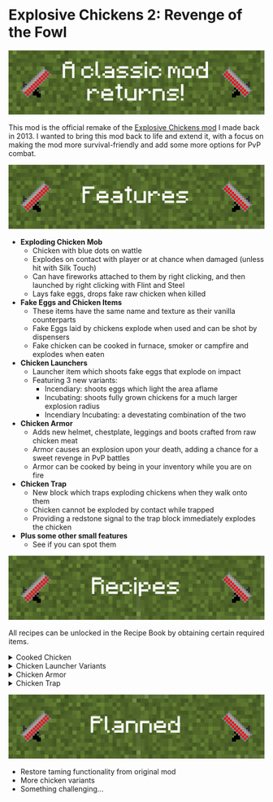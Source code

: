 # Explosive Chickens 2: Revenge of the Fowl

![A classic mod returns](./media/misc/banner_top.png)

This mod is the official remake of the [Explosive Chickens mod](https://www.planetminecraft.com/mod/minecraftforge-explosive-chickens-152/) I made back in 2013. I wanted to bring this mod back to life and extend it, with a focus on making the mod more survival-friendly and add some more options for PvP combat.

![Features](./media/misc/banner_features.png)

- **Exploding Chicken Mob**
  - Chicken with blue dots on wattle
  - Explodes on contact with player or at chance when damaged (unless hit with Silk Touch)
  - Can have fireworks attached to them by right clicking, and then launched by right clicking with Flint and Steel
  - Lays fake eggs, drops fake raw chicken when killed
- **Fake Eggs and Chicken Items**
  - These items have the same name and texture as their vanilla counterparts
  - Fake Eggs laid by chickens explode when used and can be shot by dispensers
  - Fake chicken can be cooked in furnace, smoker or campfire and explodes when eaten
- **Chicken Launchers**
  - Launcher item which shoots fake eggs that explode on impact
  - Featuring 3 new variants:
    - Incendiary: shoots eggs which light the area aflame
    - Incubating: shoots fully grown chickens for a much larger explosion radius
    - Incendiary Incubating: a devestating combination of the two
- **Chicken Armor**
  - Adds new helmet, chestplate, leggings and boots crafted from raw chicken meat
  - Armor causes an explosion upon your death, adding a chance for a sweet revenge in PvP battles
  - Armor can be cooked by being in your inventory while you are on fire
- **Chicken Trap**
  - New block which traps exploding chickens when they walk onto them
  - Chicken cannot be exploded by contact while trapped
  - Providing a redstone signal to the trap block immediately explodes the chicken
- **Plus some other small features**
  - See if you can spot them

![Recipes](./media/misc/banner_recipes.png)

All recipes can be unlocked in the Recipe Book by obtaining certain required items.

<details>
<summary>Cooked Chicken</summary>

### Furnace/Smoker/Campfire

![Cooked Chicken Recipe](./media/misc/recipe_cooked_chicken.png)

</details>

<details>
<summary>Chicken Launcher Variants</summary>

### Normal Launcher

![Launcher Recipe](./media/misc/recipe_launcher.png)

### Incendiary Launcher

![Incendiary Launcher Recipe](./media/misc/recipe_incin_launcher.png)

### Incubating Launcher

![Incubating Launcher Recipe](./media/misc/recipe_incub_launcher.png)

### Incendiary Incubating Launcher

![Incendiary Incubating Launcher Recipe](./media/misc/recipe_incin_incub_launcher.png)

</details>

<details>
<summary>Chicken Armor</summary>

### Chicken Helmet

![Helmet Recipe](./media/misc/recipe_helmet.png)

### Chicken Chestplate

![Chestplate Recipe](./media/misc/recipe_chestplate.png)

### Chicken Leggings

![Leggings Recipe](./media/misc/recipe_leggings.png)

### Chicken Boots

![Boots Recipe](./media/misc/recipe_boots.png)

</details>

<details>
<summary>Chicken Trap</summary>

![Chicken Trap Recipe](./media/misc/recipe_trap.png)

</details>

![Planned](./media/misc/banner_planned.png)

- Restore taming functionality from original mod
- More chicken variants
- Something challenging...
